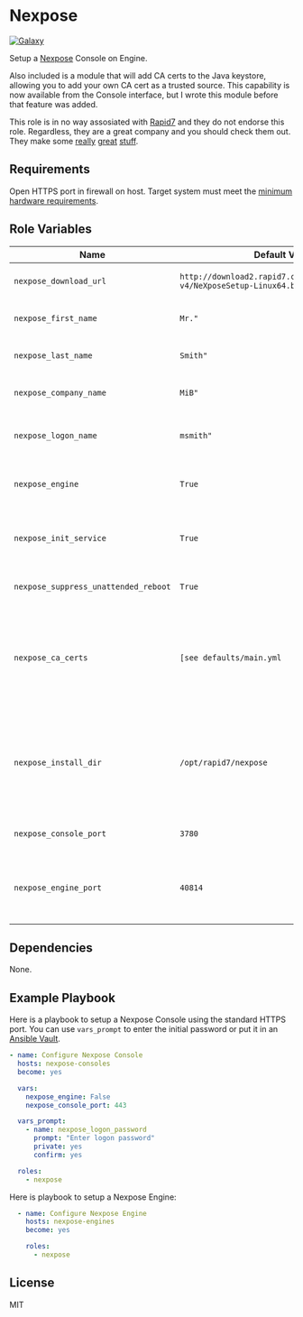 Nexpose
=========
[![Galaxy](https://img.shields.io/badge/galaxy-samdoran.nexpose-blue.svg?style=flat)](https://galaxy.ansible.com/samdoran/nexpose)

Setup a [Nexpose](http://www.rapid7.com/products/nexpose/) Console on Engine.

Also included is a module that will add CA certs to the Java keystore, allowing you to add your own CA cert as a trusted source. This capability is now available from the Console interface, but I wrote this module before that feature was added.

This role is in no way assosiated with [Rapid7](http://www.rapid7.com) and they do not endorse this role. Regardless, they are a great company and you should check them out. They make some [really](http://www.rapid7.com/products/metasploit/) [great](http://www.rapid7.com/products/appspider/) [stuff](http://www.rapid7.com/products/insightidr/).

Requirements
------------

Open HTTPS port in firewall on host.
Target system must meet the [minimum hardware requirements](http://www.rapid7.com/products/nexpose/system-requirements.jsp).

Role Variables
--------------
| Name              | Default Value       | Description          |
|-------------------|---------------------|----------------------|
| `nexpose_download_url` | `http://download2.rapid7.com/download/NeXpose-v4/NeXposeSetup-Linux64.bin"` | URL of Nexpose install binary |
| `nexpose_first_name` | `Mr."` | Registered user first name |
| `nexpose_last_name` | `Smith"` | Registered user last name |
| `nexpose_company_name` | `MiB"` | Registered company name |
| `nexpose_logon_name` | `msmith"` | Username for initial logon to console |
| `nexpose_engine` | `True` | Whether this is a console or just a scan engine |
| `nexpose_init_service` | `True` | Whether to start the Nexpose service after installation |
| `nexpose_suppress_unattended_reboot` | `True` | Not really sure what this does |
| `nexpose_ca_certs` | `[see defaults/main.yml` | List of Certificates to add to the deafult Java keystore. These must be place in the `files` directory. |
| `nexpose_install_dir` | `/opt/rapid7/nexpose` | Directory where Nexpose will be installed. You'll need 80GB for a Console and 10GB for an Engine. |
| `nexpose_console_port` | `3780` | HTTPS port the Console listens on. |
| `nexpose_engine_port` | `40814` | Port the Engine uses to communicate with the Console. |

Dependencies
------------

None.

Example Playbook
----------------
Here is a playbook to setup a Nexpose Console using the standard HTTPS port. You can use `vars_prompt` to enter the initial password or put it in an [Ansible Vault](http://docs.ansible.com/ansible/playbooks_vault.html).

```yaml
- name: Configure Nexpose Console
  hosts: nexpose-consoles
  become: yes

  vars:
    nexpose_engine: False
    nexpose_console_port: 443

  vars_prompt:
    - name: nexpose_logon_password
      prompt: "Enter logon password"
      private: yes
      confirm: yes

  roles:
    - nexpose
```

Here is playbook to setup a Nexpose Engine:

```yaml
  - name: Configure Nexpose Engine
    hosts: nexpose-engines
    become: yes

    roles:
      - nexpose
```

License
-------

MIT
